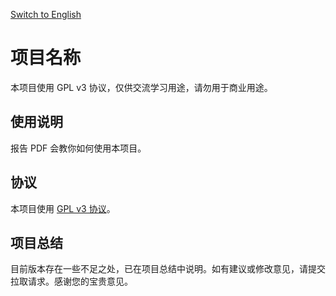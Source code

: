 [Switch to English](README.en.md)

# 项目名称

本项目使用 GPL v3 协议，仅供交流学习用途，请勿用于商业用途。

## 使用说明

报告 PDF 会教你如何使用本项目。

## 协议

本项目使用 [GPL v3 协议](LICENSE)。

## 项目总结

目前版本存在一些不足之处，已在项目总结中说明。如有建议或修改意见，请提交拉取请求。感谢您的宝贵意见。
